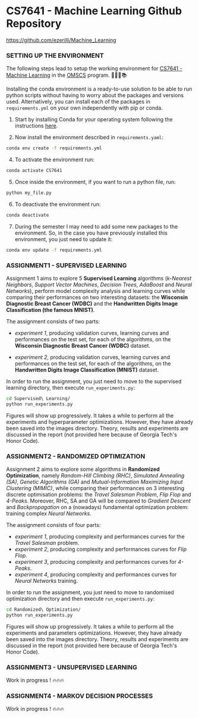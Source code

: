 # CS7641 - Machine Learning Github Repository 
https://github.com/ezerilli/Machine_Learning

### SETTING UP THE ENVIRONMENT

The following steps lead to setup the working environment for [CS7641 - Machine Learning](https://www.omscs.gatech.edu/cs-7641-machine-learning) 
in the [OMSCS](http://www.omscs.gatech.edu) program. 👨🏻‍💻📚

Installing the conda environment is a ready-to-use solution to be able to run python scripts without having to worry 
about the packages and versions used. Alternatively, you can install each of the packages in `requirements.yml` on your 
own independently with pip or conda.

1. Start by installing Conda for your operating system following the instructions [here](https://conda.io/docs/user-guide/install/index.html).

2. Now install the environment described in `requirements.yaml`:
```bash
conda env create -f requirements.yml
```

4. To activate the environment run:
```bash
conda activate CS7641
```

5. Once inside the environment, if you want to run a python file, run:
```bash
python my_file.py
```

6. To deactivate the environment run:
```bash
conda deactivate
```

7. During the semester I may need to add some new packages to the environment. So, in the case you have previously 
installed this environment, you just need to update it:
```bash
conda env update -f requirements.yml
```

### ASSIGNMENT1 - SUPERVISED LEARNING

Assignment 1 aims to explore 5  **Supervised Learning** algorithms (*k-Nearest Neighbors*, *Support Vector Machines*, 
*Decision Trees*, *AdaBoost* and *Neural Networks*), perform model complexity analysis and learning curves while 
comparing their performances on two interesting datasets: the **Wisconsin Diagnostic Breast Cancer (WDBC)** and the 
**Handwritten Digits Image Classification (the famous MNIST)**.

The assignment consists of two parts: 

- _experiment 1_, producing validation curves, learning curves and performances on the test set, for each of the 
algorithms, on the **Wisconsin Diagnostic Breast Cancer (WDBC)** dataset.

- _experiment 2_, producing validation curves, learning curves and performances on the test set, for each of the 
algorithms, on the **Handwritten Digits Image Classification (MNIST)** dataset.

In order to run the assignment, you just need to move to the supervised learning directory, then execute `run_experiments.py`:
```bash
cd Supervised\ Learning/
python run_experiments.py
```
Figures will show up progressively. It takes a while to perform all the experiments and hyperparameter optimizations. 
However, they have already been saved into the images directory. Theory, results and experiments are discussed in the 
report (not provided here because of Georgia Tech's Honor Code).


### ASSIGNMENT2 - RANDOMIZED OPTIMIZATION

Assignment 2 aims to explore some algorithms in **Randomized Optimization**, namely *Random-Hill Climbing (RHC)*, *Simulated 
Annealing (SA)*, *Genetic Algorithms (GA)* and *Mutual-Information Maximizing Input Clustering (MIMIC)*, while comparing 
their performances on 3 interesting discrete optimisation problems: the *Travel Salesman Problem*, *Flip Flop* and *4-Peaks*. 
Moreover, RHC, SA and GA will be compared to *Gradient Descent* and *Backpropagation* on a (nowadays) fundamental optimization 
problem: training complex *Neural Networks*.

The assignment consists of four parts: 

- _experiment 1_, producing complexity and performances curves for the *Travel Salesman* problem.
- _experiment 2_, producing complexity and performances curves for *Flip Flop*.
- _experiment 3_, producing complexity and performances curves for *4-Peaks*.
- _experiment 4_, producing complexity and performances curves for *Neural Networks* training.

In order to run the assignment, you just need to move to randomised optimization directory and then execute `run_experiments.py`:
```bash
cd Randomized\ Optimization/
python run_experiments.py
```
Figures will show up progressively. It takes a while to perform all the experiments and parameters optimizations. 
However, they have already been saved into the images directory. Theory, results and experiments are discussed in the 
report (not provided here because of Georgia Tech's Honor Code). 

### ASSIGNMENT3 - UNSUPERVISED LEARNING

Work in progress ! 🔥🔥🔥


### ASSIGNMENT4 - MARKOV DECISION PROCESSES

Work in progress ! 🔥🔥🔥
